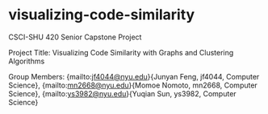 # visualizing-code-similarity
CSCI-SHU 420 Senior Capstone Project

Project Title: Visualizing Code Similarity with Graphs and Clustering Algorithms

Group Members: {mailto:jf4044@nyu.edu}{Junyan Feng, jf4044, Computer Science}, {mailto:mn2668@nyu.edu}{Momoe Nomoto, mn2668, Computer Science}, {mailto:ys3982@nyu.edu}{Yuqian Sun, ys3982, Computer Science}
